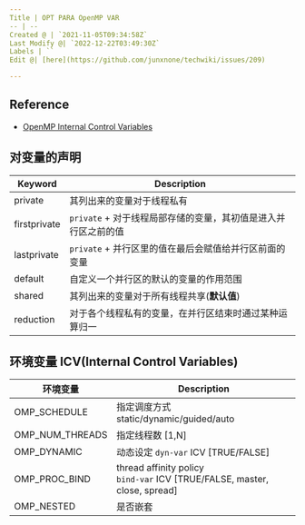```yaml
---
Title | OPT PARA OpenMP VAR
-- | --
Created @ | `2021-11-05T09:34:58Z`
Last Modify @| `2022-12-22T03:49:30Z`
Labels | ``
Edit @| [here](https://github.com/junxnone/techwiki/issues/209)

---
```

## Reference
- [OpenMP Internal Control Variables](https://www.openmp.org/spec-html/5.0/openmpse13.html)


## 对变量的声明

Keyword | Description
-- | --
private | 其列出来的变量对于线程私有
firstprivate |  `private` + 对于线程局部存储的变量，其初值是进入并行区之前的值
lastprivate | `private` + 并行区里的值在最后会赋值给并行区前面的变量
default | 自定义一个并行区的默认的变量的作用范围
shared |其列出来的变量对于所有线程共享(**默认值**)
reduction | 对于各个线程私有的变量，在并行区结束时通过某种运算归一

## 环境变量 ICV(Internal Control Variables)


环境变量 | Description
-- | --
OMP_SCHEDULE | 指定调度方式<br>static/dynamic/guided/auto
OMP_NUM_THREADS | 指定线程数 [1,N]
OMP_DYNAMIC | 动态设定 `dyn-var` ICV [TRUE/FALSE]
OMP_PROC_BIND | thread affinity policy<br>`bind-var` ICV [TRUE/FALSE, master, close, spread]
OMP_NESTED | 是否嵌套




